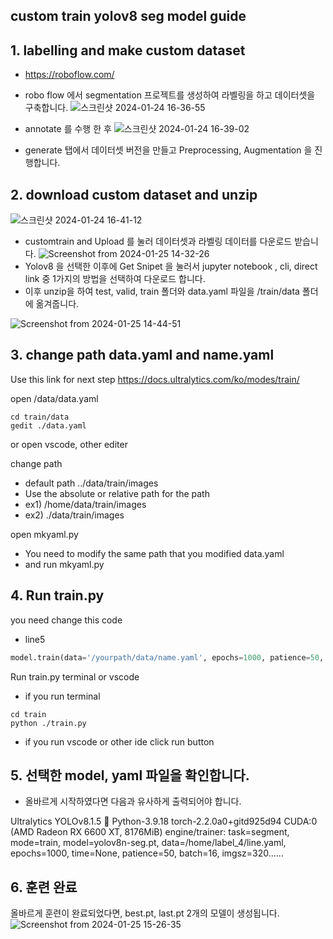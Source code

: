 ## custom train yolov8 seg model guide


## 1. labelling and make custom dataset
* https://roboflow.com/
* robo flow 에서 segmentation 프로젝트를 생성하여 라벨링을 하고 데이터셋을 구축합니다.
![스크린샷 2024-01-24 16-36-55](https://github.com/82lilsak/automatic_driving_rc_car/assets/141192357/5b316a6a-b6be-4c4e-80c1-76596255edd4)

* annotate 를 수행 한 후
![스크린샷 2024-01-24 16-39-02](https://github.com/82lilsak/automatic_driving_rc_car/assets/141192357/3147dbb1-405b-4b18-99c2-623e5a2dc371) 
* generate 탭에서 데이터셋 버전을 만들고 Preprocessing, Augmentation 을 진행합니다.

## 2. download custom dataset and unzip
![스크린샷 2024-01-24 16-41-12](https://github.com/82lilsak/automatic_driving_rc_car/assets/141192357/04565789-0889-4ed1-b8cc-cab3bbff7d83)
* customtrain and Upload 를 눌러 데이터셋과 라벨링 데이터를 다운로드 받습니다. 
![Screenshot from 2024-01-25 14-32-26](https://github.com/82lilsak/automatic_driving_rc_car/assets/141192357/64124916-c2e2-4e92-b50b-4a5a71c6a886)
* Yolov8 을 선택한 이후에 Get Snipet 을 눌러서 jupyter notebook , cli, direct link 중 1가지의 방법을 선택하여 다운로드 합니다.
* 이후 unzip을 하여 test, valid, train 폴더와 data.yaml 파일을 /train/data 폴더에 옮겨줍니다.

![Screenshot from 2024-01-25 14-44-51](https://github.com/82lilsak/automatic_driving_rc_car/assets/141192357/6dd9e04f-c348-462c-9bd4-a3b2b2f3fd35)


## 3. change path data.yaml and name.yaml

Use this link for next step
https://docs.ultralytics.com/ko/modes/train/

open /data/data.yaml

```terminal
cd train/data
gedit ./data.yaml
```
or open vscode, other editer

change path 
* default path ../data/train/images
* Use the absolute or relative path for the path
* ex1) /home/data/train/images
* ex2) ./data/train/images

open mkyaml.py
* You need to modify the same path that you modified data.yaml
* and run mkyaml.py


## 4. Run train.py
you need change this code
* line5
```Python
model.train(data='/yourpath/data/name.yaml', epochs=1000, patience=50, batch=16, imgsz=320)
```
Run train.py terminal or vscode
* if you run terminal
```terminal
cd train
python ./train.py 
```
* if you run vscode or other ide
click run button

## 5. 선택한 model, yaml 파일을 확인합니다.
* 올바르게 시작하였다면 다음과 유사하게 출력되어야 합니다.


Ultralytics YOLOv8.1.5 🚀 Python-3.9.18 torch-2.2.0a0+gitd925d94 CUDA:0 (AMD Radeon RX 6600 XT, 8176MiB)
engine/trainer: task=segment, mode=train, model=yolov8n-seg.pt, data=/home/label_4/line.yaml, epochs=1000, time=None, patience=50, batch=16, imgsz=320......

## 6. 훈련 완료
올바르게 훈련이 완료되었다면, best.pt, last.pt 2개의 모델이 생성됩니다.
![Screenshot from 2024-01-25 15-26-35](https://github.com/82lilsak/automatic_driving_rc_car/assets/141192357/398acfbb-d2dc-4930-a73d-016da4e28a9f)
